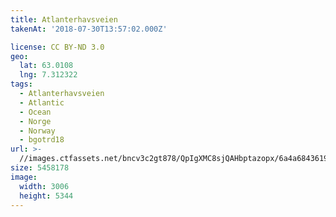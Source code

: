 ```yaml
---
title: Atlanterhavsveien
takenAt: '2018-07-30T13:57:02.000Z'

license: CC BY-ND 3.0
geo:
  lat: 63.0108
  lng: 7.312322
tags:
  - Atlanterhavsveien
  - Atlantic
  - Ocean
  - Norge
  - Norway
  - bgotrd18
url: >-
  //images.ctfassets.net/bncv3c2gt878/QpIgXMC8sjQAHbptazopx/6a4a684361913a7ea15356ea0d42e919/atlanterhavsveien_28923075657_o
size: 5458178
image:
  width: 3006
  height: 5344
---
```

